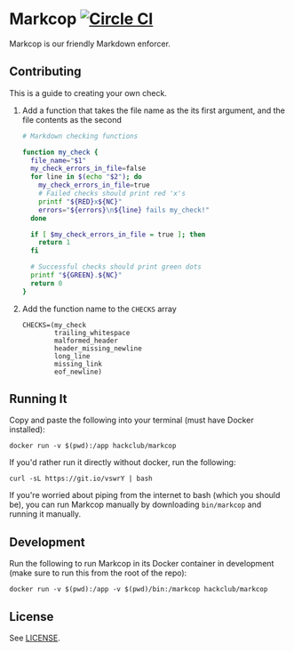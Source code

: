 # Markcop [![Circle CI](https://circleci.com/gh/hackclub/markcop.svg?style=svg)](https://circleci.com/gh/hackclub/markcop)

Markcop is our friendly Markdown enforcer.

## Contributing

This is a guide to creating your own check.

1. Add a function that takes the file name as the its first argument, and the
   file contents as the second

   ```bash
   # Markdown checking functions

   function my_check {
     file_name="$1"
     my_check_errors_in_file=false
     for line in $(echo "$2"); do
       my_check_errors_in_file=true
       # Failed checks should print red 'x's
       printf "${RED}x${NC}"
       errors="${errors}\n${line} fails my_check!"
     done

     if [ $my_check_errors_in_file = true ]; then
       return 1
     fi

     # Successful checks should print green dots
     printf "${GREEN}.${NC}"
     return 0
   }
   ```

2. Add the function name to the `CHECKS` array

   ```
   CHECKS=(my_check
           trailing_whitespace
           malformed_header
           header_missing_newline
           long_line
           missing_link
           eof_newline)
   ```

## Running It

Copy and paste the following into your terminal (must have Docker installed):

    docker run -v $(pwd):/app hackclub/markcop

If you'd rather run it directly without docker, run the following:

    curl -sL https://git.io/vswrY | bash

If you're worried about piping from the internet to bash (which you should be),
you can run Markcop manually by downloading `bin/markcop` and running it
manually.

## Development

Run the following to run Markcop in its Docker container in development (make
sure to run this from the root of the repo):

    docker run -v $(pwd):/app -v $(pwd)/bin:/markcop hackclub/markcop

## License

See [LICENSE](LICENSE).
